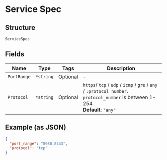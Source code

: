 
# Service Spec

## Structure

`ServiceSpec`

## Fields

| Name | Type | Tags | Description |
|  --- | --- | --- | --- |
| `PortRange` | `*string` | Optional | - |
| `Protocol` | `*string` | Optional | `https`/ `tcp` / `udp` / `icmp` / `gre` / `any` / `:protocol_number`.<br>`protocol_number` is between 1-254<br>**Default**: `"any"` |

## Example (as JSON)

```json
{
  "port_range": "8080,8443",
  "protocol": "tcp"
}
```

